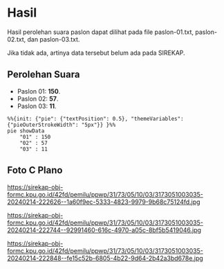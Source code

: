 # Hasil

Hasil perolehan suara paslon dapat dilihat pada file paslon-01.txt, paslon-02.txt, dan paslon-03.txt.

Jika tidak ada, artinya data tersebut belum ada pada SIREKAP.

## Perolehan Suara

 * Paslon 01: **150**.
 * Paslon 02: **57**.
 * Paslon 03: **11**.

```mermaid
%%{init: {"pie": {"textPosition": 0.5}, "themeVariables": {"pieOuterStrokeWidth": "5px"}} }%%
pie showData
    "01" : 150
    "02" : 57
    "03" : 11
```
## Foto C Plano

https://sirekap-obj-formc.kpu.go.id/42fd/pemilu/ppwp/31/73/05/10/03/3173051003035-20240214-222626--1a60f9ec-5333-4823-9979-9b68c75124fd.jpg

https://sirekap-obj-formc.kpu.go.id/42fd/pemilu/ppwp/31/73/05/10/03/3173051003035-20240214-222744--92991460-616c-4970-a05c-8bf5b5419046.jpg

https://sirekap-obj-formc.kpu.go.id/42fd/pemilu/ppwp/31/73/05/10/03/3173051003035-20240214-222848--fe15c52b-6805-4b22-9d64-2b42a3bd678e.jpg
